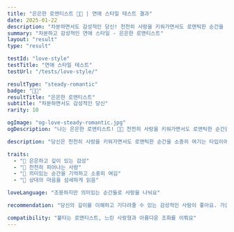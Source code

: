 ```yaml
---
title: "은은한 로맨티스트 🌙✨ | 연애 스타일 테스트 결과"
date: 2025-01-22
description: "차분하면서도 감성적인 당신! 천천히 사랑을 키워가면서도 로맨틱한 순간을 소중히 여기는 은은한 로맨티스트"
summary: "차분하고 감성적인 연애 스타일 - 은은한 로맨티스트"
layout: "result"
type: "result"

testId: "love-style"
testTitle: "연애 스타일 테스트"
testUrl: "/tests/love-style/"

resultType: "steady-romantic"
badge: "🌙✨"
resultTitle: "은은한 로맨티스트"
subtitle: "차분하면서도 감성적인 당신"
rarity: 10

ogImage: "og-love-steady-romantic.jpg"
ogDescription: "나는 은은한 로맨티스트! 🌙✨ 천천히 사랑을 키워가면서도 로맨틱한 순간을 소중히 여기는 타입이에요. 당신의 연애 스타일은?"

description: "당신은 천천히 사랑을 키워가면서도 로맨틱한 순간을 소중히 여기는 타입이에요. 급하지 않게 관계를 쌓으면서도 감성적인 교감을 중시합니다."

traits:
  - "🌙 은은하고 깊이 있는 감성"
  - "🌸 천천히 피어나는 사랑"
  - "📖 의미있는 순간을 기억하고 소중히 여김"
  - "💭 상대의 마음을 섬세하게 읽음"

loveLanguage: "조용하지만 의미있는 순간들로 사랑을 나눠요"

recommendation: "당신의 깊이를 이해하고 기다려줄 수 있는 감성적인 사람이 좋아요. 가끔은 용기내어 먼저 다가가보세요!"

compatibility: "불타는 로맨티스트, 느린 사랑형과 아름다운 조화를 이뤄요"
---
```

